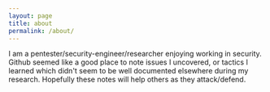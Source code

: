 ```yaml
---
layout: page
title: about
permalink: /about/
---
```


I am a pentester/security-engineer/researcher enjoying working in security. Github seemed like a good place to note issues I uncovered, or tactics I learned which didn't seem to be well documented elsewhere during my research. Hopefully these notes will help others as they attack/defend.
